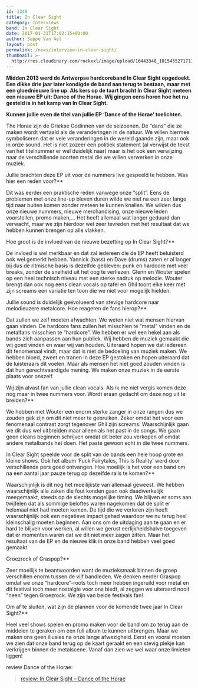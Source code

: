 ```yaml
---
id: 1340
title: In Clear Sight
category: Interviews
band: In Clear Sight
date: 2017-01-31T17:02:15+00:00
author: Seppe Van Ael
layout: post
permalink: /news/interview-in-clear-sight/
thumbnail: >-
  http://res.cloudinary.com/rockxxl/image/upload/16443348_10154552717118401_169963829_n.jpg
---
```

**Midden 2013 werd de Antwerpse hardcoreband In Clear Sight opgedoekt. Een dikke drie jaar later kondigde de band aan terug te bestaan, maar met een gloednieuwe line up. Als kers op de taart bracht In Clear Sight meteen een nieuwe EP uit: Dance of the Horae. Wij gingen eens horen hoe het nu gesteld is in het kamp van In Clear Sight.**

**Kunnen jullie even de titel van jullie EP ‘Dance of the Horae’ toelichten.**

The Horae zijn de Griekse Godinnen van de seizoenen. De “dans” die ze maken wordt vertaald als de veranderingen in de natuur. We willen hiermee symboliseren dat er vele veranderingen in de wereld gaande zijn, maar ook in onze sound. Het is niet zozeer een politiek statement (al verwijst de tekst van het titelnummer er wel duidelijk naar) maar is het ook een verwijzing naar de verschillende soorten metal die we willen verwerken in onze muziek.
  
Jullie brachten deze EP uit voor de nummers live gespeeld te hebben. Was hier een reden voor?** 

Dit was eerder een praktische reden vanwege onze “split”. Eens de problemen met onze line-up bleven duren wilde we niet na een zeer lange tijd naar buiten komen zonder meteen te kunnen knallen. We wilden dus onze nieuwe nummers, nieuwe merchandising, onze nieuwe leden voorstellen, promo maken,… Het heeft allemaal wat langer geduurd dan verwacht, maar we zijn hierdoor wel zeer tevreden met het resultaat dat we hebben kunnen brengen op alle vlakken.
  
Hoe groot is de invloed van de nieuwe bezetting op In Clear Sight?** 

De invloed is wel merkbaar en dat zal iedereen die de EP heeft beluisterd ook wel gemerkt hebben. Yannick (bass) en Dave (drums) zaten er al langer bij dus de ritmische basis is dezelfde gebleven: punk en hardcore met veel breaks, zonder de snelheid uit het oog te verliezen. Glenn en Wouter spelen op een heel technisch niveau met een sterke nadruk op melodie. Wouter brengt dan ook nog eens clean vocals op tafel en Ghil toont elke keer met zijn screams een variatie ten toon die we niet voor mogelijk hielden.
  
Jullie sound is duidelijk geëvolueerd van stevige hardcore naar melodieuzere metalcore. Hoe reageren de fans hierop?** 

Dat zullen we zelf moeten afwachten. We weten niet wat mensen hiervan gaan vinden. De hardcore fans zullen het misschien te “metal” vinden en de metalfans misschien te “hardcore”. We hebben er wel een hekel aan als bands zich aanpassen aan hun publiek. Wij hebben de muziek gemaakt die wij goed vinden en waar wij van houden. Uiteraard hopen we dat iedereen dit fenomenaal vindt, maar dat is niet de bedoeling van muziek maken. We hebben bloed, zweet en tranen in deze EP gestoken en hopen uiteraard dat de luisteraars dit voelen. Maar als mensen het niet goed zouden vinden is dat hun gerechtvaardigde mening. We maken onze muziek in de eerste plaats voor onszelf.
  
Wij zijn alvast fan van jullie clean vocals. Als ik me niet vergis komen deze nog maar in twee nummers voor. Wordt eraan gedacht om deze nog uit te breiden?**

We hebben met Wouter een enorm sterke zanger in onze rangen dus we zouden gek zijn om dit niet meer te gebruiken. Zeker omdat het voor een fenomenaal contrast zorgt tegenover Ghil zijn screams. Waarschijnlijk gaan we dit dus wel uitbreiden maar alleen als het past in de songs. We gaan geen cleans beginnen schrijven omdat dit beter zou verkopen of omdat andere metalbands het doen. Het paste gewoon echt in die twee nummers.
  
In Clear Sight speelde voor de split van de bands een hele hoop grote en kleine shows. Ook het album ‘Fuck Fairytales, This Is Reality’ werd door verschillende pers goed ontvangen. Hoe moeilijk is het voor een band om na een aantal jaar pauze terug op dezelfde rails te komen?**

Waarschijnlijk is dit nog het moeilijkste van allemaal geweest. We hebben waarschijnlijk alle zaken die fout konden gaan ook daadwerkelijk meegemaakt, steeds op de slechts mogelijke timing. We blijven er soms aan twijfelen dat als sommige beloftes waren nagekomen dat de split er helemaal niet had moeten komen. De tijd die we verloren zijn heeft waarschijnlijk ook een negatieve impact gehad waardoor we nu terug heel kleinschalig moeten beginnen. Aan ons om de uitdaging aan te gaan en er hard te blijven voor werken, al willen we gerust eerlijkheidshalve toegeven dat er momenten waren dat we dit niet meer zagen zitten. Maar het resultaat van de EP en de nieuwe klik in onze band hebben veel goed gemaakt.
  
Groezrock of Graspop?** 

Zeer moeilijk te beantwoorden want de muzieksmaak binnen de groep verschillen enorm tussen de vijf bandleden. We denken eerder Graspop omdat we onze “hardcore”-roots toch meer hebben ingeruild voor metal en dit festival toch meer nostalgie voor ons biedt, al zeggen we uiteraard nooit “neen” tegen Groezrock. We zijn van beide festivals fan!
  
Om af te sluiten, wat zijn de plannen voor de komende twee jaar In Clear Sight?**

Heel veel shows spelen en promo maken voor de band om zo terug aan de middelen te geraken om een full album te kunnen uitbrengen. Maar we maken ons geen illusies na onze lange afwezigheid. Eerst en vooral moeten we zien dat onze band terug op de kaart geraakt en een stevig plekje kan verkrijgen binnen de metalscene. Vanaf dan zien we wel waar onze limieten liggen!

review Dance of the Horae:

<blockquote data-secret="WY0rs7zDxq" class="wp-embedded-content">
  <p>
    <a href="http://www.rockxxl.com/cd-review/review-in-clear-sight-dance-of-the-horae/">review: In Clear Sight – Dance of the Horae</a>
  </p>
</blockquote>


